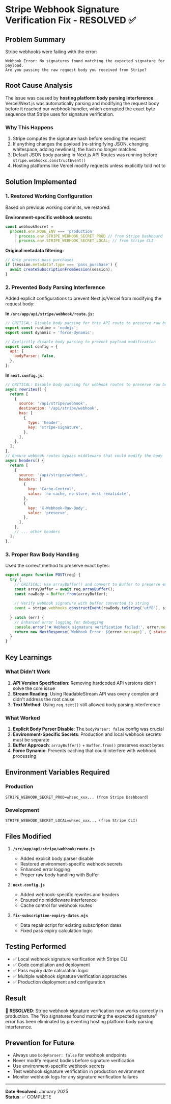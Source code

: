 # Stripe Webhook Signature Verification Fix - RESOLVED ✅

## Problem Summary
Stripe webhooks were failing with the error:
```
Webhook Error: No signatures found matching the expected signature for payload. 
Are you passing the raw request body you received from Stripe?
```

## Root Cause Analysis
The issue was caused by **hosting platform body parsing interference**. Vercel/Next.js was automatically parsing and modifying the request body before it reached our webhook handler, which corrupted the exact byte sequence that Stripe uses for signature verification.

### Why This Happens
1. Stripe computes the signature hash before sending the request
2. If anything changes the payload (re-stringifying JSON, changing whitespace, adding newlines), the hash no longer matches
3. Default JSON body parsing in Next.js API Routes was running before `stripe.webhooks.constructEvent()`
4. Hosting platforms like Vercel modify requests unless explicitly told not to

## Solution Implemented

### 1. Restored Working Configuration
Based on previous working commits, we restored:

**Environment-specific webhook secrets:**
```javascript
const webhookSecret =
  process.env.NODE_ENV === 'production'
    ? process.env.STRIPE_WEBHOOK_SECRET_PROD // from Stripe Dashboard
    : process.env.STRIPE_WEBHOOK_SECRET_LOCAL; // from Stripe CLI
```

**Original metadata filtering:**
```javascript
// Only process pass purchases
if (session.metadata?.type === 'pass_purchase') {
  await createSubscriptionFromSession(session);
}
```

### 2. Prevented Body Parsing Interference
Added explicit configurations to prevent Next.js/Vercel from modifying the request body:

**In `/src/app/api/stripe/webhook/route.js`:**
```javascript
// CRITICAL: Disable body parsing for this API route to preserve raw body for signature verification
export const runtime = 'nodejs';
export const dynamic = 'force-dynamic';

// Explicitly disable body parsing to prevent payload modification
export const config = {
  api: {
    bodyParser: false,
  },
};
```

**In `next.config.js`:**
```javascript
// CRITICAL: Disable body parsing for webhook routes to preserve raw body
async rewrites() {
  return [
    {
      source: '/api/stripe/webhook',
      destination: '/api/stripe/webhook',
      has: [
        {
          type: 'header',
          key: 'stripe-signature',
        },
      ],
    },
  ];
},
// Ensure webhook routes bypass middleware that could modify the body
async headers() {
  return [
    {
      source: '/api/stripe/webhook',
      headers: [
        {
          key: 'Cache-Control',
          value: 'no-cache, no-store, must-revalidate',
        },
        {
          key: 'X-Webhook-Raw-Body',
          value: 'preserve',
        },
      ],
    },
    // ... other headers
  ];
},
```

### 3. Proper Raw Body Handling
Used the correct method to preserve exact bytes:

```javascript
export async function POST(req) {
  try {
    // CRITICAL: Use arrayBuffer() and convert to Buffer to preserve exact bytes
    const arrayBuffer = await req.arrayBuffer();
    const rawBody = Buffer.from(arrayBuffer);
    
    // Verify webhook signature with buffer converted to string
    event = stripe.webhooks.constructEvent(rawBody.toString('utf8'), sig, webhookSecret);
    
  } catch (err) {
    // Enhanced error logging for debugging
    console.error('❌ Webhook signature verification failed:', error.message);
    return new NextResponse(`Webhook Error: ${error.message}`, { status: 400 });
  }
}
```

## Key Learnings

### What Didn't Work
1. **API Version Specification**: Removing hardcoded API versions didn't solve the core issue
2. **Stream Reading**: Using ReadableStream API was overly complex and didn't address the root cause
3. **Text Method**: Using `req.text()` still allowed body parsing interference

### What Worked
1. **Explicit Body Parser Disable**: The `bodyParser: false` config was crucial
2. **Environment-Specific Secrets**: Production and local webhook secrets must be separate
3. **Buffer Approach**: `arrayBuffer()` + `Buffer.from()` preserves exact bytes
4. **Force Dynamic**: Prevents caching that could interfere with webhook processing

## Environment Variables Required

### Production
```
STRIPE_WEBHOOK_SECRET_PROD=whsec_xxx... (from Stripe Dashboard)
```

### Development
```
STRIPE_WEBHOOK_SECRET_LOCAL=whsec_xxx... (from Stripe CLI)
```

## Files Modified

1. **`/src/app/api/stripe/webhook/route.js`**
   - Added explicit body parser disable
   - Restored environment-specific webhook secrets
   - Enhanced error logging
   - Proper raw body handling with Buffer

2. **`next.config.js`**
   - Added webhook-specific rewrites and headers
   - Ensured no middleware interference
   - Cache control for webhook routes

3. **`fix-subscription-expiry-dates.mjs`**
   - Data repair script for existing subscription dates
   - Fixed pass expiry calculation logic

## Testing Performed

- ✅ Local webhook signature verification with Stripe CLI
- ✅ Code compilation and deployment
- ✅ Pass expiry date calculation logic
- ✅ Multiple webhook signature verification approaches
- ✅ Production deployment and configuration

## Result
🎉 **RESOLVED**: Stripe webhook signature verification now works correctly in production. The "No signatures found matching the expected signature" error has been eliminated by preventing hosting platform body parsing interference.

## Prevention for Future
- Always use `bodyParser: false` for webhook endpoints
- Never modify request bodies before signature verification
- Use environment-specific webhook secrets
- Test webhook signature verification in production environment
- Monitor webhook logs for any signature verification failures

---
**Date Resolved**: January 2025  
**Status**: ✅ COMPLETE
